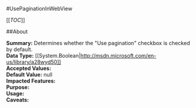 #UsePaginationInWebView

[[_TOC_]]

##About

**Summary:**  Determines whether the "Use pagination" checkbox is checked by default.   
**Data Type:** [[System.Boolean|http://msdn.microsoft.com/en-us/library/a28wyd50]]  
**Accepted Values:**   
**Default Value:** null  
**Impacted Features:**   
**Purpose:**   
**Usage:**   
**Caveats:**   

